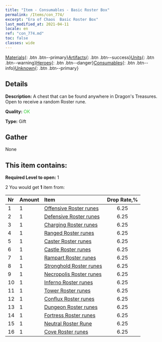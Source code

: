 ```yaml
---
title: "Item - Consumables - Basic Roster Box"
permalink: /Items/con_774/
excerpt: "Era of Chaos  Basic Roster Box"
last_modified_at: 2021-04-11
locale: en
ref: "con_774.md"
toc: false
classes: wide
---
```

 [Materials](/Items/){: .btn .btn--primary}[Artifacts](/Items/Artifacts/){: .btn .btn--success}[Units](/Items/Units/){: .btn .btn--warning}[Heroes](/Items/Heroes/){: .btn .btn--danger}[Consumables](/Items/Consumables/){: .btn .btn--info}[Unknown](/Items/Unknown/){: .btn .btn--primary}

## Details
 **Description:** A chest that can be found anywhere in Dragon's Treasures. Open to receive a random Roster rune.

 **Quality:** <span style="color: #32CD32">OK</span>

 **Type:** Gift

## Gather

  None

## This item contains:

 **Required Level to open:** 1

 2 You would get **1** item  from:

  | Nr | Amount |     Item    | Drop Rate,% |
  |:---|:-------|:------------|:---------:|
  | 1 | 1 | [Offensive Roster runes](/Items/con_734/) | 6.25 | 
  | 2 | 1 | [Defensive Roster runes](/Items/con_739/) | 6.25 | 
  | 3 | 1 | [Charging Roster runes](/Items/con_741/) | 6.25 | 
  | 4 | 1 | [Ranged Roster runes](/Items/con_742/) | 6.25 | 
  | 5 | 1 | [Caster Roster runes](/Items/con_746/) | 6.25 | 
  | 6 | 1 | [Castle Roster runes](/Items/con_752/) | 6.25 | 
  | 7 | 1 | [Rampart Roster runes](/Items/con_753/) | 6.25 | 
  | 8 | 1 | [Stronghold Roster runes](/Items/con_754/) | 6.25 | 
  | 9 | 1 | [Necropolis Roster runes](/Items/con_755/) | 6.25 | 
  | 10 | 1 | [Inferno Roster runes](/Items/con_777/) | 6.25 | 
  | 11 | 1 | [Tower Roster runes](/Items/con_785/) | 6.25 | 
  | 12 | 1 | [Conflux Roster runes](/Items/con_791/) | 6.25 | 
  | 13 | 1 | [Dungeon Roster runes](/Items/con_792/) | 6.25 | 
  | 14 | 1 | [Fortress Roster runes](/Items/con_818/) | 6.25 | 
  | 15 | 1 | [Neutral Roster Rune](/Items/con_869/) | 6.25 | 
  | 16 | 1 | [Cove Roster runes](/Items/con_868/) | 6.25 | 
